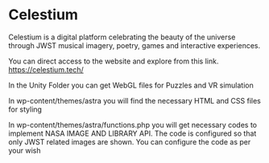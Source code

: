 # Celestium
Celestium is a digital platform celebrating the beauty of the universe through JWST musical imagery, poetry, games and interactive experiences.

You can direct access to the website and explore from this link. 
https://celestium.tech/

In the Unity Folder you can get WebGL files for Puzzles and VR simulation

In wp-content/themes/astra you will find the necessary HTML and CSS files for styling

In wp-content/themes/astra/functions.php you will get necessary codes to implement NASA IMAGE AND LIBRARY API. The code is configured so that only JWST related images are shown. You can configure the code as per your wish


